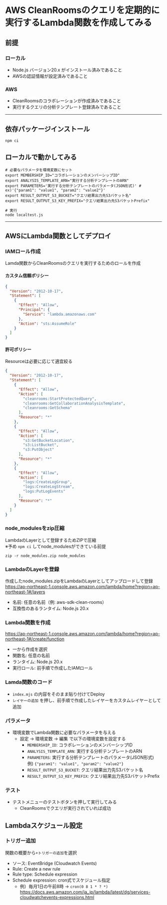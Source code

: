 # AWS CleanRoomsのクエリを定期的に実行するLambda関数を作成してみる

## 前提
### ローカル
- Node.js バージョン20.x がインストール済みであること
- AWSの認証情報が設定済みであること
### AWS
- CleanRoomsのコラボレーションが作成済みであること
- 実行するクエリの分析テンプレート登録済みであること

---

## 依存パッケージインストール
```shell
npm ci
```

## ローカルで動かしてみる
```shell
# 必要なパラメータを環境変数にセット
export MEMBERSHIP_ID="コラボレーションのメンバーシップID"
export ANALYSIS_TEMPLATE_ARN="実行する分析テンプレートのARN"
export PARAMETERS='実行する分析テンプレートのパラメータ(JSON形式)' # ex)'{"param1": "value1", "param2": "value2"}'
export RESULT_OUTPUT_S3_BUCKET="クエリ結果出力先S3バケット名"
export RESULT_OUTPUT_S3_KEY_PREFIX="クエリ結果出力先S3バケットPrefix"

# 実行
node localtest.js
```

---
## AWSにLambda関数としてデプロイ
### IAMロール作成
Lamda関数からCleanRoomsのクエリを実行するためのロールを作成
#### カスタム信頼ポリシー
```json
{
  "Version": "2012-10-17",
  "Statement": [
    {
      "Effect": "Allow",
      "Principal": {
        "Service": "lambda.amazonaws.com"
      },
      "Action": "sts:AssumeRole"
    }
  ]
}
```
#### 許可ポリシー
Resourceは必要に応じて適宜絞る
```json
{
  "Version": "2012-10-17",
  "Statement": [
    {
      "Effect": "Allow",
      "Action": [
        "cleanrooms:StartProtectedQuery",
        "cleanrooms:GetCollaborationAnalysisTemplate",
        "cleanrooms:GetSchema"
      ],
      "Resource": "*"
    },
    {
      "Effect": "Allow",
      "Action": [
        "s3:GetBucketLocation",
        "s3:ListBucket",
        "s3:PutObject"
      ],
      "Resource": "*"
    },
    {
      "Effect": "Allow",
      "Action": [
        "logs:CreateLogGroup",
        "logs:CreateLogStream",
        "logs:PutLogEvents"
      ],
      "Resource": "*"
    }
  ]
}
```

### node_modulesをzip圧縮
LambdaのLayerとして登録するためZIPで圧縮  
※予め `npm ci` してnode_modulesができている前提
```shell
zip -r node_modules.zip node_modules
```
### LambdaのLayerを登録
作成したnode_modules.zipをLambdaのLayerとしてアップロードして登録  
https://ap-northeast-1.console.aws.amazon.com/lambda/home?region=ap-northeast-1#/layers  
- 名前: 任意の名前（例: aws-sdk-clean-rooms）
- 互換性のあるランタイム: Node.js 20.x

### Lambda関数を作成
https://ap-northeast-1.console.aws.amazon.com/lambda/home?region=ap-northeast-1#/create/function  
- 一から作成を選択
- 関数名: 任意の名前
- ランタイム: Node.js 20.x
- 実行ロール: 前手順で作成したIAMロール

### Lamda関数のコード
- `index.mjs` の内容をそのまま貼り付けてDeploy
- `レイヤーの追加` を押し、前手順で作成したレイヤーをカスタムレイヤーとして追加

### パラメータ
- 環境変数でLambda関数に必要なパラメータを与える  
  - 設定 -> 環境変数 -> 編集 で以下の環境変数を設定する
    - `MEMBERSHIP_ID`: コラボレーションのメンバーシップID
    - `ANALYSIS_TEMPLATE_ARN`: 実行する分析テンプレートのARN
    - `PARAMETERS`: 実行する分析テンプレートのパラメータ(JSON形式)  
      例) `{"param1": "value1", "param2": "value2"}`
    - `RESULT_OUTPUT_S3_BUCKET`: クエリ結果出力先S3バケット名
    - `RESULT_OUTPUT_S3_KEY_PREFIX`: クエリ結果出力先S3バケットPrefix

### テスト
- テストメニューのテストボタンを押して実行してみる
  - CleanRoomsでクエリが実行されていれば成功

## Lambdaスケジュール設定
### トリガー追加
関数の概要から`+トリガーの追加`を選択
- ソース:  EventBridge (Cloudwatch Events) 
- Rule: Create a new rule
- Rule type: Schedule expression
- Schedule expression: cron式でスケジュール指定 
  - 例）毎月1日の午前8時 -> `cron(0 8 1 * ? *)`  
    https://docs.aws.amazon.com/ja_jp/lambda/latest/dg/services-cloudwatchevents-expressions.html

